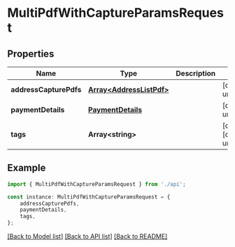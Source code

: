 # MultiPdfWithCaptureParamsRequest


## Properties

Name | Type | Description | Notes
------------ | ------------- | ------------- | -------------
**addressCapturePdfs** | [**Array&lt;AddressListPdf&gt;**](AddressListPdf.md) |  | [default to undefined]
**paymentDetails** | [**PaymentDetails**](PaymentDetails.md) |  | [default to undefined]
**tags** | **Array&lt;string&gt;** |  | [optional] [default to undefined]

## Example

```typescript
import { MultiPdfWithCaptureParamsRequest } from './api';

const instance: MultiPdfWithCaptureParamsRequest = {
    addressCapturePdfs,
    paymentDetails,
    tags,
};
```

[[Back to Model list]](../README.md#documentation-for-models) [[Back to API list]](../README.md#documentation-for-api-endpoints) [[Back to README]](../README.md)
